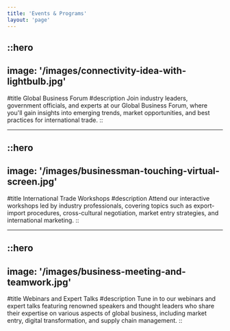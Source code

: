 ```yaml
---
title: 'Events & Programs'
layout: 'page'
---
```


::hero
---
image: '/images/connectivity-idea-with-lightbulb.jpg'
---
#title
Global Business Forum
#description
Join industry leaders, government officials, and experts at our Global Business Forum, where you'll gain insights into emerging trends, market opportunities, and best practices for international trade.
::

---

::hero
---
image: '/images/businessman-touching-virtual-screen.jpg'
---
#title
International Trade Workshops
#description
Attend our interactive workshops led by industry professionals, covering topics such as export-import procedures, cross-cultural negotiation, market entry strategies, and international marketing.
::

---

::hero
---
image: '/images/business-meeting-and-teamwork.jpg'
---
#title
Webinars and Expert Talks
#description
Tune in to our webinars and expert talks featuring renowned speakers and thought leaders who share their expertise on various aspects of global business, including market entry, digital transformation, and supply chain management.
::